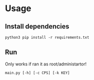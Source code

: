 # Usage

## Install dependencies
	python3 pip install -r requirements.txt

## Run
Only works if ran it as root/administartor!

	main.py [-h] [-c CPS] [-k KEY]


